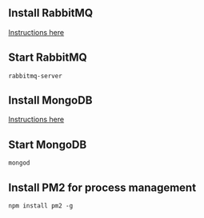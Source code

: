 ## Install RabbitMQ
[Instructions here](http://www.rabbitmq.com/download.html)

## Start RabbitMQ
`rabbitmq-server`

## Install MongoDB
[Instructions here](https://docs.mongodb.org/manual/installation/)

## Start MongoDB
`mongod`

## Install PM2 for process management
`npm install pm2 -g`